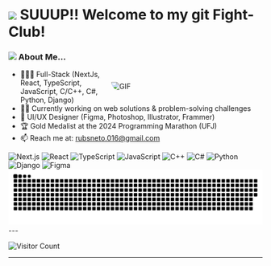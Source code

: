 <h1>
	<img
		src="https://media2.giphy.com/media/sMr8GWbIPvSfe/200w.gif"
		width="20px" />
	SUUUP!! Welcome to my git Fight-Club!
</h1>

<img align="right" alt="GIF" src="https://images-wixmp-ed30a86b8c4ca887773594c2.wixmp.com/f/86abb766-4717-427e-99d7-3e0d97d15f1b/dapulvt-a43753e0-17db-4b20-9302-f819c6ea3faf.gif?token=eyJ0eXAiOiJKV1QiLCJhbGciOiJIUzI1NiJ9.eyJzdWIiOiJ1cm46YXBwOjdlMGQxODg5ODIyNjQzNzNhNWYwZDQxNWVhMGQyNmUwIiwiaXNzIjoidXJuOmFwcDo3ZTBkMTg4OTgyMjY0MzczYTVmMGQ0MTVlYTBkMjZlMCIsIm9iaiI6W1t7InBhdGgiOiJcL2ZcLzg2YWJiNzY2LTQ3MTctNDI3ZS05OWQ3LTNlMGQ5N2QxNWYxYlwvZGFwdWx2dC1hNDM3NTNlMC0xN2RiLTRiMjAtOTMwMi1mODE5YzZlYTNmYWYuZ2lmIn1dXSwiYXVkIjpbInVybjpzZXJ2aWNlOmZpbGUuZG93bmxvYWQiXX0.LwYmqfQxGw5g-KDDk96g8AOILmbIqSy2FaEHuB-UmBQ" style=" width:300px;border-radius: 24px; padding-top: 4rem;" />

<h3>
	<img
		src="https://i.gifer.com/origin/8e/8ebe54609d9eba185c1b5cc930f204f3_w200.gif"
		width="13" />
	About Me...
</h3>

- 👨🏻‍💻 Full-Stack (NextJs, React, TypeScript, JavaScript, C/C++, C#, Python, Django)
- 🏴‍☠️ Currently working on web solutions & problem-solving challenges
- 🎨 UI/UX Designer (Figma, Photoshop, Illustrator, Frammer)
- 🏆 Gold Medalist at the 2024 Programming Marathon (UFJ)
- 📫 Reach me at: [rubsneto.016@gmail.com](mailto:rubsneto.016@gmail.com)


<div align="left">
<img src="https://skillicons.dev/icons?i=nextjs" width="30" alt="Next.js" />
<img src="https://skillicons.dev/icons?i=react" width="30" alt="React" />
<img src="https://skillicons.dev/icons?i=ts" width="30" alt="TypeScript" />
<img src="https://skillicons.dev/icons?i=js" width="30" alt="JavaScript" />
<img src="https://skillicons.dev/icons?i=cpp" width="30" alt="C++" />
<img src="https://skillicons.dev/icons?i=cs" width="30" alt="C#" /> 
<img src="https://skillicons.dev/icons?i=python" width="30" alt="Python" />
<img src="https://skillicons.dev/icons?i=django" width="30" alt="Django" />
<img src="https://skillicons.dev/icons?i=figma" width="30" alt="Figma" />  
</div>


<img src="https://raw.githubusercontent.com/Envoy-VC/Envoy-VC/output/github-contribution-grid-snake-dark.svg">
---

![Visitor Count](https://profile-counter.glitch.me/RubsNeto/count.svg)

---
